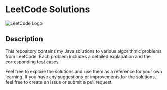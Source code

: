 # LeetCode Solutions

![LeetCode Logo](https://upload.wikimedia.org/wikipedia/commons/1/19/LeetCode_logo_black.png)

## Description

This repository contains my Java solutions to various algorithmic problems from LeetCode. Each problem includes a detailed explanation and the corresponding test cases.

Feel free to explore the solutions and use them as a reference for your own learning. If you have any suggestions or improvements for the solutions, feel free to create an issue or submit a pull request.
